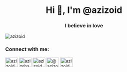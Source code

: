 <h1 align="center">Hi 👋, I'm @azizoid</h1>
<h3 align="center">I believe in love</h3>

<p><img align="center" src="https://github-readme-stats.vercel.app/api/top-langs?username=azizoid&show_icons=true&locale=en&layout=compact" alt="azizoid" /></p>

<h3 align="left">Connect with me:</h3>
<p align="left">
<a href="https://twitter.com/azizoid" target="blank"><img align="center" src="https://raw.githubusercontent.com/rahuldkjain/github-profile-readme-generator/master/src/images/icons/Social/twitter.svg" alt="azizoid" height="30" width="40" /></a>
<a href="https://linkedin.com/in/azizshahhuseynov" target="blank"><img align="center" src="https://raw.githubusercontent.com/rahuldkjain/github-profile-readme-generator/master/src/images/icons/Social/linked-in-alt.svg" alt="azizshahhuseynov" height="30" width="40" /></a>
<a href="https://instagram.com/azizoid" target="blank"><img align="center" src="https://raw.githubusercontent.com/rahuldkjain/github-profile-readme-generator/master/src/images/icons/Social/instagram.svg" alt="azizoid" height="30" width="40" /></a>
<a href="https://www.youtube.com/c/@azizoid" target="blank"><img align="center" src="https://raw.githubusercontent.com/rahuldkjain/github-profile-readme-generator/master/src/images/icons/Social/youtube.svg" alt="@azizoid" height="30" width="40" /></a>
<a href="https://www.hackerrank.com/azizoid" target="blank"><img align="center" src="https://raw.githubusercontent.com/rahuldkjain/github-profile-readme-generator/master/src/images/icons/Social/hackerrank.svg" alt="azizoid" height="30" width="40" /></a>
</p>
